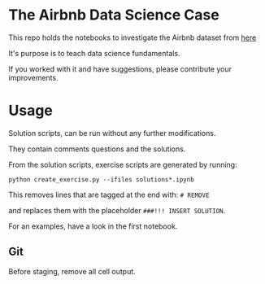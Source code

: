 # The Airbnb Data Science Case

This repo holds the notebooks to investigate the Airbnb dataset from [here](http://insideairbnb.com/)

It's purpose is to teach data science fundamentals.

If you worked with it and have suggestions, please contribute your improvements.

# Usage

Solution scripts, can be run without any further modifications.

They contain comments questions and the solutions.

From the solution scripts, exercise scripts are generated by running:

```
python create_exercise.py --ifiles solutions*.ipynb
```

This removes lines that are tagged at the end with: `# REMOVE`

and replaces them with the placeholder `###!!! INSERT SOLUTION`.

For an examples, have a look in the first notebook.

## Git

Before staging, remove all cell output.
